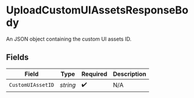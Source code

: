 # UploadCustomUIAssetsResponseBody

An JSON object containing the custom UI assets ID.


## Fields

| Field              | Type               | Required           | Description        |
| ------------------ | ------------------ | ------------------ | ------------------ |
| `CustomUIAssetID`  | *string*           | :heavy_check_mark: | N/A                |
